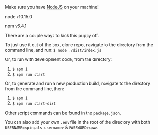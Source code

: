Make sure you have [NodeJS](https://nodejs.org/en/) on your machine!

node v10.15.0

npm v6.4.1

There are a couple ways to kick this puppy off.


To just use it out of the box, clone repo, navigate to the directory from the command line, and run:
`$ node ./dist/index.js`

Or, to run with development code, from the directory:
1. `$ npm i`
2. `$ npm run start`

Or, to generate and run a new production build, navigate to the directory from the command line, then:
1. `$ npm i`
2. `$ npm run start-dist`

Other script commands can be found in the `package.json`.

You can also add your own `.env` file in the root of the directory with both `USERNAME=<pinpals username>` & `PASSWORD=<pw>`.
